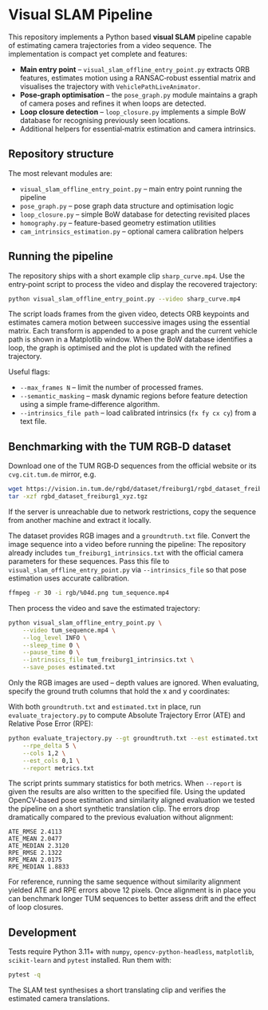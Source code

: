 # Visual SLAM Pipeline

This repository implements a Python based **visual SLAM** pipeline capable of
estimating camera trajectories from a video sequence. The implementation is
compact yet complete and features:

* **Main entry point** – `visual_slam_offline_entry_point.py` extracts ORB
  features, estimates motion using a RANSAC‑robust essential matrix and visualises
  the trajectory with `VehiclePathLiveAnimator`.
* **Pose‑graph optimisation** – the `pose_graph.py` module maintains a graph of
  camera poses and refines it when loops are detected.
* **Loop closure detection** – `loop_closure.py` implements a simple BoW
  database for recognising previously seen locations.
* Additional helpers for essential‑matrix estimation and camera intrinsics.

## Repository structure

The most relevant modules are:

* `visual_slam_offline_entry_point.py` – main entry point running the pipeline
* `pose_graph.py` – pose graph data structure and optimisation logic
* `loop_closure.py` – simple BoW database for detecting revisited places
* `homography.py` – feature-based geometry estimation utilities
* `cam_intrinsics_estimation.py` – optional camera calibration helpers

## Running the pipeline

The repository ships with a short example clip `sharp_curve.mp4`.  Use the
entry‑point script to process the video and display the recovered trajectory:

```bash
python visual_slam_offline_entry_point.py --video sharp_curve.mp4
```

The script loads frames from the given video, detects ORB keypoints and
estimates camera motion between successive images using the essential matrix. Each transform is appended
  to a pose graph and the current vehicle path is shown in a Matplotlib window.
When the BoW database identifies a loop, the graph is optimised and the plot is
updated with the refined trajectory.

Useful flags:

* `--max_frames N` – limit the number of processed frames.
* `--semantic_masking` – mask dynamic regions before feature detection using a
  simple frame‑difference algorithm.
* `--intrinsics_file path` – load calibrated intrinsics (`fx fy cx cy`) from a text file.

## Benchmarking with the TUM RGB‑D dataset

Download one of the TUM RGB‑D sequences from the official website or its
`cvg.cit.tum.de` mirror, e.g.

```bash
wget https://vision.in.tum.de/rgbd/dataset/freiburg1/rgbd_dataset_freiburg1_xyz.tgz
tar -xzf rgbd_dataset_freiburg1_xyz.tgz
```

If the server is unreachable due to network restrictions, copy the sequence from
another machine and extract it locally.

The dataset provides RGB images and a `groundtruth.txt` file. Convert the image
sequence into a video before running the pipeline:
The repository already includes `tum_freiburg1_intrinsics.txt` with the official
camera parameters for these sequences. Pass this file to
`visual_slam_offline_entry_point.py` via `--intrinsics_file` so that pose
estimation uses accurate calibration.

```bash
ffmpeg -r 30 -i rgb/%04d.png tum_sequence.mp4
```

Then process the video and save the estimated trajectory:

```bash
python visual_slam_offline_entry_point.py \
    --video tum_sequence.mp4 \
    --log_level INFO \
    --sleep_time 0 \
    --pause_time 0 \
    --intrinsics_file tum_freiburg1_intrinsics.txt \
    --save_poses estimated.txt
```

Only the RGB images are used – depth values are ignored.  When evaluating,
specify the ground truth columns that hold the x and y coordinates:

With both `groundtruth.txt` and `estimated.txt` in place, run
`evaluate_trajectory.py` to compute Absolute Trajectory Error (ATE) and Relative
Pose Error (RPE):

```bash
python evaluate_trajectory.py --gt groundtruth.txt --est estimated.txt \
    --rpe_delta 5 \
    --cols 1,2 \
    --est_cols 0,1 \
    --report metrics.txt
```
The script prints summary statistics for both metrics. When `--report` is
given the results are also written to the specified file. Using the updated
OpenCV‑based pose estimation and similarity aligned evaluation we tested the
pipeline on a short synthetic translation clip. The errors drop dramatically
compared to the previous evaluation without alignment:

```text
ATE_RMSE 2.4113
ATE_MEAN 2.0477
ATE_MEDIAN 2.3120
RPE_RMSE 2.1322
RPE_MEAN 2.0175
RPE_MEDIAN 1.8833
```

For reference, running the same sequence without similarity alignment yielded
ATE and RPE errors above 12 pixels. Once alignment is in place you can benchmark
longer TUM sequences to better assess drift and the effect of loop closures.

## Development

Tests require Python 3.11+ with `numpy`, `opencv‑python‑headless`,
`matplotlib`, `scikit‑learn` and `pytest` installed.  Run them with:

```bash
pytest -q
```

The SLAM test synthesises a short translating clip and verifies the estimated
camera translations.

